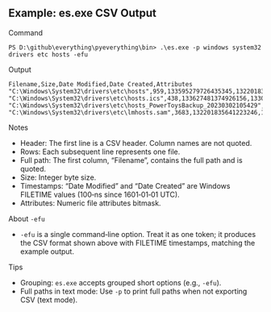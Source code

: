 ## Example: es.exe CSV Output

Command

```
PS D:\github\everything\pyeverything\bin> .\es.exe -p windows system32 drivers etc hosts -efu
```

Output

```csv
Filename,Size,Date Modified,Date Created,Attributes
"C:\Windows\System32\drivers\etc\hosts",959,133595279726435345,132201836974398552,8224
"C:\Windows\System32\drivers\etc\hosts.ics",438,133627481374926156,133033990216207556,8224
"C:\Windows\System32\drivers\etc\hosts_PowerToysBackup_20230302105429",1620,133178157426066816,133221956690693612,8224
"C:\Windows\System32\drivers\etc\lmhosts.sam",3683,132201835641223246,132201836974398552,8224
```

Notes

- Header: The first line is a CSV header. Column names are not quoted.
- Rows: Each subsequent line represents one file.
- Full path: The first column, “Filename”, contains the full path and is quoted.
- Size: Integer byte size.
- Timestamps: “Date Modified” and “Date Created” are Windows FILETIME values (100‑ns since 1601‑01‑01 UTC).
- Attributes: Numeric file attributes bitmask.

About `-efu`

- `-efu` is a single command‑line option. Treat it as one token; it produces the CSV format shown above with FILETIME timestamps, matching the example output.

Tips

- Grouping: `es.exe` accepts grouped short options (e.g., `-efu`).
- Full paths in text mode: Use `-p` to print full paths when not exporting CSV (text mode).

